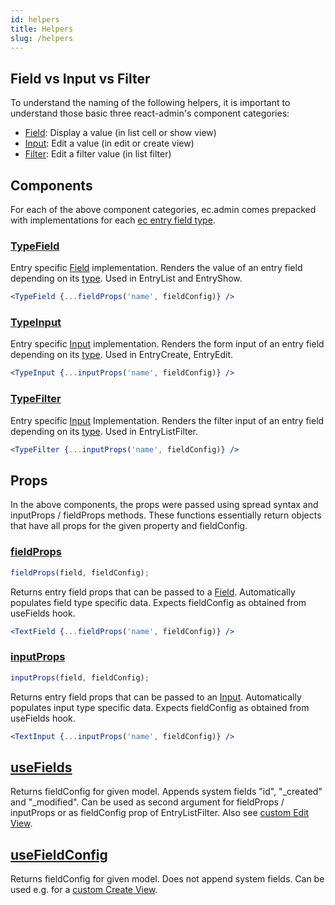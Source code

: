```yaml
---
id: helpers
title: Helpers
slug: /helpers
---
```


## Field vs Input vs Filter

To understand the naming of the following helpers, it is important to understand those basic three react-admin's component categories:

- [Field](https://marmelab.com/react-admin/Fields.html): Display a value (in list cell or show view)
- [Input](https://marmelab.com/react-admin/Inputs.html): Edit a value (in edit or create view)
- [Filter](https://marmelab.com/react-admin/List.html#filtering-the-list): Edit a filter value (in list filter)

## Components

For each of the above component categories, ec.admin comes prepacked with implementations for each [ec entry field type](https://doc.entrecode.de/data_manager/#field-data-types).

### [TypeField](https://github.com/entrecode/ec.admin/blob/master/src/fields/TypeField.tsx)

Entry specific [Field](https://marmelab.com/react-admin/Fields.html) implementation. Renders the value of an entry field depending on its [type](https://doc.entrecode.de/data_manager/#field-data-types). Used in EntryList and EntryShow.

```jsx
<TypeField {...fieldProps('name', fieldConfig)} />
```

### [TypeInput](https://github.com/entrecode/ec.admin/blob/master/src/inputs/TypeInput.tsx)

Entry specific [Input](https://marmelab.com/react-admin/Inputs.html) implementation. Renders the form input of an entry field depending on its [type](https://doc.entrecode.de/data_manager/#field-data-types). Used in EntryCreate, EntryEdit.

```jsx
<TypeInput {...inputProps('name', fieldConfig)} />
```

### [TypeFilter](https://github.com/entrecode/ec.admin/blob/master/src/filters/TypeFilter.tsx)

Entry specific [Input](https://marmelab.com/react-admin/Inputs.html) Implementation. Renders the filter input of an entry field depending on its [type](https://doc.entrecode.de/data_manager/#field-data-types). Used in EntryListFilter.

```jsx
<TypeFilter {...inputProps('name', fieldConfig)} />
```

## Props

In the above components, the props were passed using spread syntax and inputProps / fieldProps methods. These functions essentially return objects that have all props for the given property and fieldConfig.

### [fieldProps](https://github.com/entrecode/ec.admin/blob/master/src/fields/fieldProps.tsx)

```ts
fieldProps(field, fieldConfig);
```

Returns entry field props that can be passed to a [Field](https://marmelab.com/react-admin/Fields.html).
Automatically populates field type specific data. Expects fieldConfig as obtained from useFields hook.

```jsx
<TextField {...fieldProps('name', fieldConfig)} />
```

### [inputProps](https://github.com/entrecode/ec.admin/blob/master/src/inputs/inputProps.tsx)

```ts
inputProps(field, fieldConfig);
```

Returns entry field props that can be passed to an [Input](https://marmelab.com/react-admin/Inputs.html).
Automatically populates input type specific data. Expects fieldConfig as obtained from useFields hook.

```jsx
<TextInput {...inputProps('name', fieldConfig)} />
```

## [useFields](https://github.com/entrecode/ec.admin/blob/master/src/hooks/useFields.tsx)

Returns fieldConfig for given model. Appends system fields "id", "\_created" and "\_modified".
Can be used as second argument for fieldProps / inputProps or as fieldConfig prop of EntryListFilter.
Also see [custom Edit View](./custom-form#custom-edit).

## [useFieldConfig](https://github.com/entrecode/ec.admin/blob/master/src/hooks/useFields.tsx)

Returns fieldConfig for given model. Does not append system fields.
Can be used e.g. for a [custom Create View](./custom-form#custom-create).
